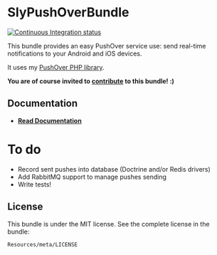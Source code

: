 SlyPushOverBundle
====================

[![Continuous Integration status](https://secure.travis-ci.org/Ph3nol/PushOverBundle.png)](http://travis-ci.org/Ph3nol/PushOverBundle)

This bundle provides an easy PushOver service use: send real-time notifications to your Android and iOS devices.

It uses my [PushOver PHP library](https://github.com/Ph3nol/PushOver).

**You are of course invited to [contribute](https://github.com/Ph3nol/PushOverBundle/contributors) to this bundle! :)**

## Documentation

- **[Read Documentation](https://github.com/Ph3nol/PushOverBundle/blob/master/Resources/doc/index.markdown)**

# To do

* Record sent pushes into database (Doctrine and/or Redis drivers)
* Add RabbitMQ support to manage pushes sending
* Write tests!

## License

This bundle is under the MIT license. See the complete license in the bundle:

    Resources/meta/LICENSE